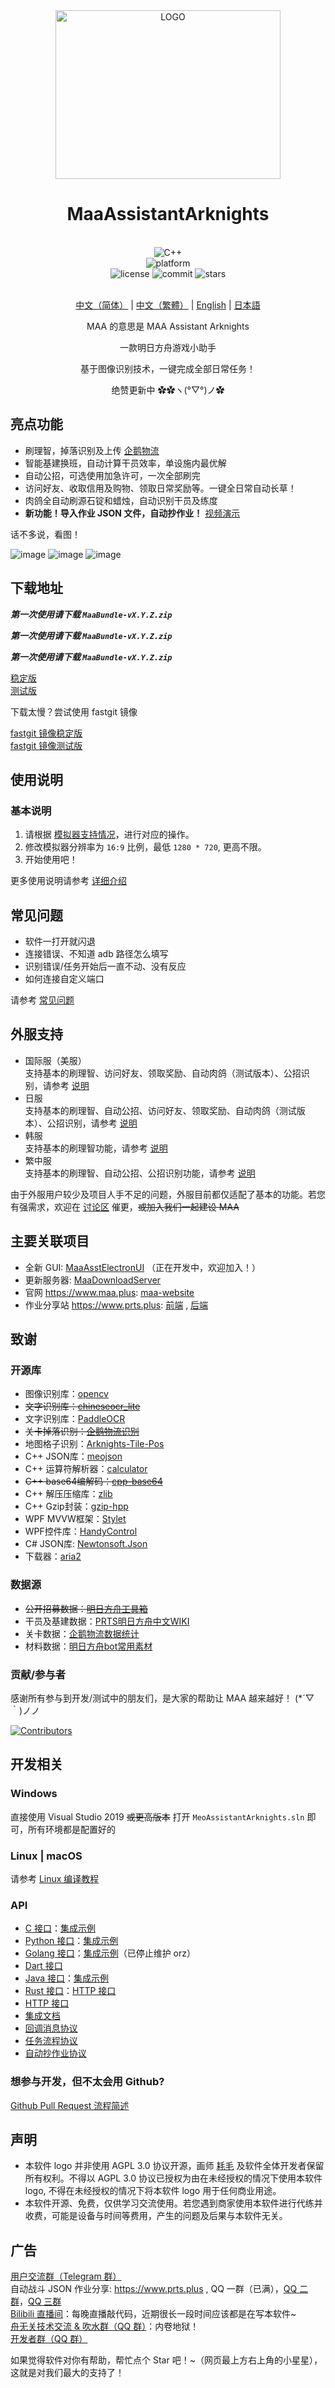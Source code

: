 <div align="center">

<img alt="LOGO" src="https://user-images.githubusercontent.com/18511905/148931479-23aef436-2fc1-4c1e-84c9-bae17be710a5.png" width=360 height=270/>

# MaaAssistantArknights

<br>
<div>
    <img alt="C++" src="https://img.shields.io/badge/c++-17-%2300599C?logo=cplusplus">
</div>
<div>
    <img alt="platform" src="https://img.shields.io/badge/platform-Windows%20%7C%20Linux%20%7C%20macOS-blueviolet">
</div>
<div>
    <img alt="license" src="https://img.shields.io/github/license/MaaAssistantArknights/MaaAssistantArknights">
    <img alt="commit" src="https://img.shields.io/github/commit-activity/m/MaaAssistantArknights/MaaAssistantArknights?color=%23ff69b4">
    <img alt="stars" src="https://img.shields.io/github/stars/MaaAssistantArknights/MaaAssistantArknights?style=social">
</div>
<br>

[中文（简体）](README.md) | [中文（繁體）](README_zh-TW.md) | [English](README_en-US.md) | [日本語](README_ja-JP.md)

MAA 的意思是 MAA Assistant Arknights

一款明日方舟游戏小助手

基于图像识别技术，一键完成全部日常任务！

绝赞更新中  ✿✿ヽ(°▽°)ノ✿  

</div>

## 亮点功能

- 刷理智，掉落识别及上传 [企鹅物流](https://penguin-stats.cn/)
- 智能基建换班，自动计算干员效率，单设施内最优解
- 自动公招，可选使用加急许可，一次全部刷完
- 访问好友、收取信用及购物、领取日常奖励等。一键全日常自动长草！
- 肉鸽全自动刷源石锭和蜡烛，自动识别干员及练度
- **新功能！导入作业 JSON 文件，自动抄作业！** [视频演示](https://www.bilibili.com/video/BV14u411673q/)

话不多说，看图！  

![image](https://user-images.githubusercontent.com/99072975/181418126-54d3d50e-f405-4edd-a426-a27e9a465286.png)
![image](https://user-images.githubusercontent.com/99072975/181418131-f4eefa07-6623-470e-ba4a-0ad15cb8aa91.png)
![image](https://user-images.githubusercontent.com/99072975/172045163-e9ead337-eb62-4f9f-a354-9e302f767a52.png)



## 下载地址

***第一次使用请下载 `MaaBundle-vX.Y.Z.zip`***

***第一次使用请下载 `MaaBundle-vX.Y.Z.zip`***

***第一次使用请下载 `MaaBundle-vX.Y.Z.zip`***

[稳定版](https://github.com/MaaAssistantArknights/MaaAssistantArknights/releases/latest)  
[测试版](https://github.com/MaaAssistantArknights/MaaAssistantArknights/releases)  

下载太慢？尝试使用 fastgit 镜像  

[fastgit 镜像稳定版](https://hub.fastgit.xyz/MaaAssistantArknights/MaaAssistantArknights/releases/latest)  
[fastgit 镜像测试版](https://hub.fastgit.xyz/MaaAssistantArknights/MaaAssistantArknights/releases)

## 使用说明

### 基本说明

1. 请根据 [模拟器支持情况](docs/模拟器支持.md)，进行对应的操作。
2. 修改模拟器分辨率为 `16:9` 比例，最低 `1280 * 720`, 更高不限。
3. 开始使用吧！

更多使用说明请参考 [详细介绍](docs/详细介绍.md)

## 常见问题

- 软件一打开就闪退
- 连接错误、不知道 adb 路径怎么填写
- 识别错误/任务开始后一直不动、没有反应
- 如何连接自定义端口

请参考 [常见问题](docs/常见问题.md)

## 外服支持

- 国际服（美服）  
  支持基本的刷理智、访问好友、领取奖励、自动肉鸽（测试版本）、公招识别，请参考 [说明](resource/global/YoStarEN/readme.md)
- 日服  
  支持基本的刷理智、自动公招、访问好友、领取奖励、自动肉鸽（测试版本）、公招识别，请参考 [说明](resource/global/YoStarJP/readme.md)
- 韩服  
  支持基本的刷理智功能，请参考 [说明](resource/global/YoStarKR/readme.md)
- 繁中服  
  支持基本的刷理智、自动公招、公招识别功能，请参考 [说明](resource/global/txwy/readme.md)

由于外服用户较少及项目人手不足的问题，外服目前都仅适配了基本的功能。若您有强需求，欢迎在 [讨论区](https://github.com/MaaAssistantArknights/MaaAssistantArknights/discussions) 催更，~~或加入我们一起建设 MAA~~

## 主要关联项目

- 全新 GUI: [MaaAsstElectronUI](https://github.com/MaaAssistantArknights/MaaAsstElectronUI) （正在开发中，欢迎加入！）
- 更新服务器: [MaaDownloadServer](https://github.com/MaaAssistantArknights/MaaDownloadServer)
- 官网 <https://www.maa.plus>: [maa-website](https://github.com/MaaAssistantArknights/maa-website)
- 作业分享站 <https://www.prts.plus>: [前端](https://github.com/MaaAssistantArknights/maa-copilot-frontend) , [后端](https://github.com/MaaAssistantArknights/MaaCopilotServer)

## 致谢

### 开源库

- 图像识别库：[opencv](https://github.com/opencv/opencv.git)
- ~~文字识别库：[chineseocr_lite](https://github.com/DayBreak-u/chineseocr_lite.git)~~
- 文字识别库：[PaddleOCR](https://github.com/PaddlePaddle/PaddleOCR)
- ~~关卡掉落识别：[企鹅物流识别](https://github.com/penguin-statistics/recognizer)~~
- 地图格子识别：[Arknights-Tile-Pos](https://github.com/yuanyan3060/Arknights-Tile-Pos)
- C++ JSON库：[meojson](https://github.com/MistEO/meojson.git)
- C++ 运算符解析器：[calculator](https://github.com/kimwalisch/calculator)
- ~~C++ base64编解码：[cpp-base64](https://github.com/ReneNyffenegger/cpp-base64)~~
- C++ 解压压缩库：[zlib](https://github.com/madler/zlib)
- C++ Gzip封装：[gzip-hpp](https://github.com/mapbox/gzip-hpp)
- WPF MVVW框架：[Stylet](https://github.com/canton7/Stylet)
- WPF控件库：[HandyControl](https://github.com/HandyOrg/HandyControl)
- C# JSON库: [Newtonsoft.Json](https://github.com/JamesNK/Newtonsoft.Json)
- 下载器：[aria2](https://github.com/aria2/aria2)

### 数据源

- ~~公开招募数据：[明日方舟工具箱](https://www.bigfun.cn/tools/aktools/hr)~~
- 干员及基建数据：[PRTS明日方舟中文WIKI](http://prts.wiki/)
- 关卡数据：[企鹅物流数据统计](https://penguin-stats.cn/)
- 材料数据：[明日方舟bot常用素材](https://github.com/yuanyan3060/Arknights-Bot-Resource)

### 贡献/参与者

感谢所有参与到开发/测试中的朋友们，是大家的帮助让 MAA 越来越好！ (*´▽｀)ノノ

[![Contributors](https://contributors-img.web.app/image?repo=MaaAssistantArknights/MaaAssistantArknights)](https://github.com/MaaAssistantArknights/MaaAssistantArknights/graphs/contributors)

## 开发相关

### Windows

直接使用 Visual Studio 2019 ~~或更高版本~~ 打开 `MeoAssistantArknights.sln` 即可，所有环境都是配置好的

### Linux | macOS

请参考 [Linux 编译教程](docs/Linux编译教程.md)

### API

- [C 接口](include/AsstCaller.h)：[集成示例](tools/TestCaller/main.cpp)
- [Python 接口](src/Python/asst.py)：[集成示例](src/Python/sample.py)
- [Golang 接口](src/Golang/maa/)：[集成示例](src/Golang/cli.go)（已停止维护 orz）
- [Dart 接口](src/dart/)
- [Java 接口](src/Java/Maaj/src/main/java/com/iguigui/maaj/easySample/MeoAssistant.java)：[集成示例](src/Java/Maaj/src/main/java/com/iguigui/maaj/easySample/MaaJavaSample.java)
- [Rust 接口](src/Rust/src/maa_sys/)：[HTTP 接口](src/Rust)
- [HTTP 接口](src/Java/Maaj/Readme.md)
- [集成文档](docs/集成文档.md)
- [回调消息协议](docs/回调消息协议.md)
- [任务流程协议](docs/任务流程协议.md)
- [自动抄作业协议](docs/战斗流程协议.md)

### 想参与开发，但不太会用 Github?

[Github Pull Request 流程简述](docs/PR流程简述.md)

## 声明

- 本软件 logo 并非使用 AGPL 3.0 协议开源，画师 [耗毛](https://weibo.com/u/3251357314) 及软件全体开发者保留所有权利。不得以 AGPL 3.0 协议已授权为由在未经授权的情况下使用本软件 logo, 不得在未经授权的情况下将本软件 logo 用于任何商业用途。
- 本软件开源、免费，仅供学习交流使用。若您遇到商家使用本软件进行代练并收费，可能是设备与时间等费用，产生的问题及后果与本软件无关。

## 广告

[用户交流群（Telegram 群）](https://t.me/+Mgc2Zngr-hs3ZjU1)  
自动战斗 JSON 作业分享: <https://www.prts.plus> , QQ 一群（已满），[QQ 二群](https://jq.qq.com/?_wv=1027&k=R3oleoKc)，[QQ 三群](https://jq.qq.com/?_wv=1027&k=mKdOnhWV)    
[Bilibili 直播间](https://live.bilibili.com/2808861)：每晚直播敲代码，近期很长一段时间应该都是在写本软件~  
[舟无关技术交流 & 吹水群（QQ 群）](https://jq.qq.com/?_wv=1027&k=ypbzXcA2)：内卷地狱！  
[开发者群（QQ 群）](https://jq.qq.com/?_wv=1027&k=JM9oCk3C)  

如果觉得软件对你有帮助，帮忙点个 Star 吧！~（网页最上方右上角的小星星），这就是对我们最大的支持了！
